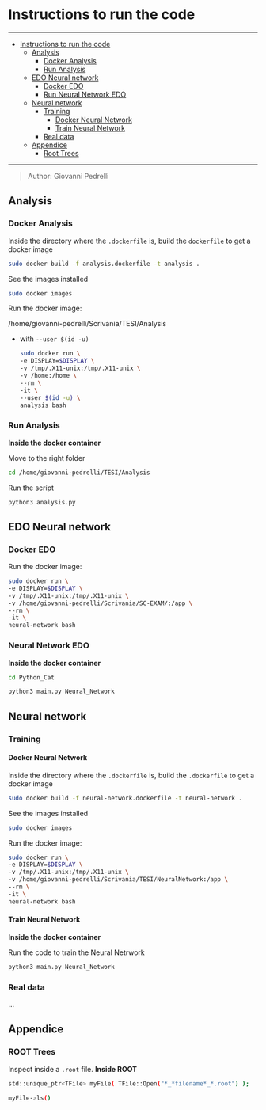 # Instructions to run the code

---
- [Instructions to run the code](#instructions-to-run-the-code)
    - [Analysis](#analysis)
        - [Docker Analysis](#docker-analysis)
        - [Run Analysis](#run-analysis)
    - [EDO Neural network](#edo-neural-network)
        - [Docker EDO](#docker-edo)
        - [Run Neural Network EDO](#neural-network-edo)
    - [Neural network](#neural-network)
        - [Training](#training)
            - [Docker Neural Network](#docker-neural-network)
            - [Train Neural Network](#train-neural-network)
        - [Real data](#real-data)
    - [Appendice](#appendice)
        - [Root Trees](#root-trees)
---

>Author: Giovanni Pedrelli


## Analysis
### Docker Analysis
Inside the directory where the `.dockerfile` is, build the `dockerfile` to get a docker image

```bash
sudo docker build -f analysis.dockerfile -t analysis .
```

See the images installed
```bash
sudo docker images
```

<!--
Rename an image
```bash
sudo docker tag <tag> <name>
```
-->

<!--
Remove a docker image
```bash
sudo docker rmi <name>:<tag>
```
-->

Run the docker image:
<!--
- as `root`
    ```bash
    sudo docker run \
    -e DISPLAY=$DISPLAY \
    -v /tmp/.X11-unix:/tmp/.X11-unix \
    -v /home:/home \
    --rm \
    -it \
    analysis bash
    ```
-->

/home/giovanni-pedrelli/Scrivania/TESI/Analysis
- with `--user $(id -u)`
    ```bash
    sudo docker run \
    -e DISPLAY=$DISPLAY \
    -v /tmp/.X11-unix:/tmp/.X11-unix \
    -v /home:/home \
    --rm \
    -it \
    --user $(id -u) \
    analysis bash
    ```


### Run Analysis
**Inside the docker container**

Move to the right folder
```bash
cd /home/giovanni-pedrelli/TESI/Analysis
```

Run the script
```bash
python3 analysis.py
```






## EDO Neural network
### Docker EDO

Run the docker image:
```bash
sudo docker run \
-e DISPLAY=$DISPLAY \
-v /tmp/.X11-unix:/tmp/.X11-unix \
-v /home/giovanni-pedrelli/Scrivania/SC-EXAM/:/app \
--rm \
-it \
neural-network bash
```

### Neural Network EDO
**Inside the docker container**

```bash
cd Python_Cat
```

```bash
python3 main.py Neural_Network
```





## Neural network
### Training
#### Docker Neural Network

Inside the directory where the `.dockerfile` is, build the `.dockerfile` to get a docker image

```bash
sudo docker build -f neural-network.dockerfile -t neural-network .
```

See the images installed
```bash
sudo docker images
```

Run the docker image:
```bash
sudo docker run \
-e DISPLAY=$DISPLAY \
-v /tmp/.X11-unix:/tmp/.X11-unix \
-v /home/giovanni-pedrelli/Scrivania/TESI/NeuralNetwork:/app \
--rm \
-it \
neural-network bash
```

#### Train Neural Network
**Inside the docker container**

Run the code to train the Neural Netrwork
```bash
python3 main.py Neural_Network
```


### Real data

...



## Appendice
### ROOT Trees
Inspect inside a `.root` file. **Inside ROOT**

```bash
std::unique_ptr<TFile> myFile( TFile::Open("*_*filename*_*.root") );
```

```bash
myFile->ls()
```